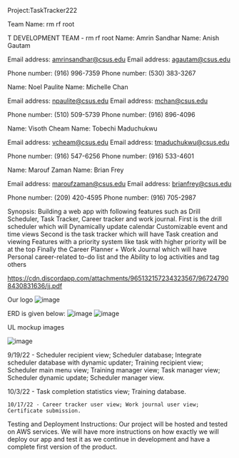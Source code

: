 Project:TaskTracker222

Team Name: rm rf root

T DEVELOPMENT TEAM - rm rf root
Name: Amrin Sandhar	                                                                                            Name: Anish Gautam

Email address: amrinsandhar@csus.edu	                                                                        Email address: agautam@csus.edu 

Phone number: (916) 996-7359	                                                                                 Phone number: (530) 383-3267

Name: Noel Paulite	                                                                                                    Name: Michelle Chan

Email address: npaulite@csus.edu	                                                                                  Email address: mchan@csus.edu

Phone number: (510) 509-5739	                                                                                     Phone number: (916) 896-4096

Name: Visoth Cheam	                                                                                                Name: Tobechi Maduchukwu

Email address:	 vcheam@csus.edu	                                                                                Email address: tmaduchukwu@csus.edu

Phone number: (916) 547-6256	                                                                                      Phone number: (916) 533-4601

Name: Marouf Zaman	                                                                                                     Name: Brian Frey

Email address: maroufzaman@csus.edu	                                                                                Email address: brianfrey@csus.edu

Phone number: (209) 420-4595	                                                                                         Phone number: (916) 705-2987


Synopsis: Building a web app with following features such as Drill Scheduler, Task Tracker, Career tracker and work journal. First is the drill scheduler which will Dynamically update calendar Customizable event and time views
Second is the task tracker which will have Task creation and viewing Features with a priority system
like task with higher priority will be at the top
Finally the Career Planner + Work Journal which will have Personal career-related  to-do list and the   Ability to log activities and tag others






https://cdn.discordapp.com/attachments/965132157234323567/967247908430831636/jj.pdf


Our logo         ![image](https://user-images.githubusercontent.com/89886230/168223960-0ce34a0d-0319-42be-94f4-76105e996345.png)

ERD is given below:
![image](https://user-images.githubusercontent.com/89886230/168222967-ad21e2c5-63ba-471c-802f-0987c99c180d.png)
![image](https://user-images.githubusercontent.com/89886230/168223084-682de4a3-1d0b-4cc0-8640-ce51c179695d.png)


UL mockup images 


![image](https://user-images.githubusercontent.com/89886230/168223729-d9a2f1b5-34e5-4b19-9dae-4f9059478957.png)


9/19/22 - Scheduler recipient view; Scheduler database; Integrate scheduler database with dynamic updater; Training recipient view; Scheduler main menu view; Training manager view; Task manager view; Scheduler dynamic update; Scheduler manager view.

10/3/22 - Task completion statistics view; Training database. 

	10/17/22 - Career tracker user view; Work journal user view; Certificate submission.


Testing and Deployment Instructions:
Our project will be hosted and tested on AWS services. We will have more instructions on how exactly we will deploy our app and test it as we continue in development and have a complete first version of the product.





